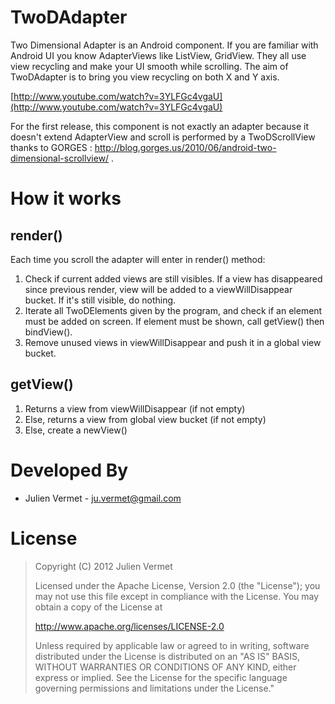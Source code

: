 TwoDAdapter
===========

Two Dimensional Adapter is an Android component. If you are familiar with Android UI you know AdapterViews like ListView, GridView. They all use view recycling and make your UI smooth while scrolling. The aim of TwoDAdapter is to bring you view recycling on both X and Y axis.

[http://www.youtube.com/watch?v=3YLFGc4vgaU](http://www.youtube.com/watch?v=3YLFGc4vgaU)

For the first release, this component is not exactly an adapter because it doesn't extend AdapterView and scroll is performed by a TwoDScrollView thanks to GORGES : http://blog.gorges.us/2010/06/android-two-dimensional-scrollview/ .

How it works
===========

render()
--------

Each time you scroll the adapter will enter in render() method: 

1. Check if current added views are still visibles. If a view has disappeared since previous render, view will be added to a viewWillDisappear bucket. If it's still visible, do nothing.
2. Iterate all TwoDElements given by the program, and check if an element must be added on screen. If element must be shown, call getView() then bindView().
3. Remove unused views in viewWillDisappear and push it in a global view bucket.

getView()
---------

1. Returns a view from viewWillDisappear (if not empty)
2. Else, returns a view from global view bucket (if not empty)
3. Else, create a newView()


Developed By
===========

* Julien Vermet - ju.vermet@gmail.com

License
===========

>Copyright (C) 2012 Julien Vermet
>
>Licensed under the Apache License, Version 2.0 (the "License");
>you may not use this file except in compliance with the License.
>You may obtain a copy of the License at
>
>	 http://www.apache.org/licenses/LICENSE-2.0
>
>Unless required by applicable law or agreed to in writing, software
>distributed under the License is distributed on an "AS IS" BASIS,
>WITHOUT WARRANTIES OR CONDITIONS OF ANY KIND, either express or implied.
>See the License for the specific language governing permissions and
>limitations under the License."
